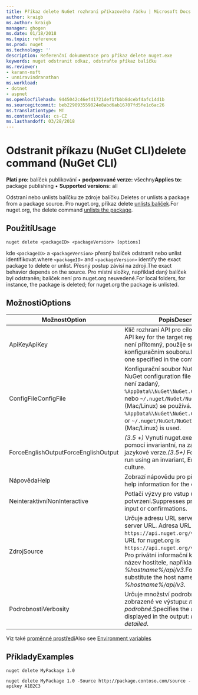 ```yaml
---
title: Příkaz delete NuGet rozhraní příkazového řádku | Microsoft Docs
author: kraigb
ms.author: kraigb
manager: ghogen
ms.date: 01/18/2018
ms.topic: reference
ms.prod: nuget
ms.technology: ''
description: Referenční dokumentace pro příkaz delete nuget.exe
keywords: nuget odstranit odkaz, odstraňte příkaz balíčku
ms.reviewer:
- karann-msft
- unniravindranathan
ms.workload:
- dotnet
- aspnet
ms.openlocfilehash: 9445042c46ef41721def1fbbb8dcebf4afc14d1b
ms.sourcegitcommit: beb229893559824e8abd6ab16707fd5fe1c6ac26
ms.translationtype: MT
ms.contentlocale: cs-CZ
ms.lasthandoff: 03/28/2018
---
```

# <a name="delete-command-nuget-cli"></a><span data-ttu-id="b0cd9-104">Odstranit příkazu (NuGet CLI)</span><span class="sxs-lookup"><span data-stu-id="b0cd9-104">delete command (NuGet CLI)</span></span>

<span data-ttu-id="b0cd9-105">**Platí pro:** balíček publikování &bullet; **podporované verze:** všechny</span><span class="sxs-lookup"><span data-stu-id="b0cd9-105">**Applies to:** package publishing &bullet; **Supported versions:** all</span></span>

<span data-ttu-id="b0cd9-106">Odstraní nebo unlists balíčku ze zdroje balíčku.</span><span class="sxs-lookup"><span data-stu-id="b0cd9-106">Deletes or unlists a package from a package source.</span></span> <span data-ttu-id="b0cd9-107">Pro nuget.org, příkaz delete [unlists balíček](../policies/deleting-packages.md).</span><span class="sxs-lookup"><span data-stu-id="b0cd9-107">For nuget.org, the delete command [unlists the package](../policies/deleting-packages.md).</span></span>

## <a name="usage"></a><span data-ttu-id="b0cd9-108">Použití</span><span class="sxs-lookup"><span data-stu-id="b0cd9-108">Usage</span></span>

```cli
nuget delete <packageID> <packageVersion> [options]
```

<span data-ttu-id="b0cd9-109">kde `<packageID>` a `<packageVersion>` přesný balíček odstranit nebo unlist identifikovat.</span><span class="sxs-lookup"><span data-stu-id="b0cd9-109">where `<packageID>` and `<packageVersion>` identify the exact package to delete or unlist.</span></span> <span data-ttu-id="b0cd9-110">Přesný postup závisí na zdroji.</span><span class="sxs-lookup"><span data-stu-id="b0cd9-110">The exact behavior depends on the source.</span></span> <span data-ttu-id="b0cd9-111">Pro místní složky, například daný balíček byl odstraněn; balíček není pro nuget.org neuvedené.</span><span class="sxs-lookup"><span data-stu-id="b0cd9-111">For local folders, for instance, the package is deleted; for nuget.org the package is unlisted.</span></span>

## <a name="options"></a><span data-ttu-id="b0cd9-112">Možnosti</span><span class="sxs-lookup"><span data-stu-id="b0cd9-112">Options</span></span>

| <span data-ttu-id="b0cd9-113">Možnost</span><span class="sxs-lookup"><span data-stu-id="b0cd9-113">Option</span></span> | <span data-ttu-id="b0cd9-114">Popis</span><span class="sxs-lookup"><span data-stu-id="b0cd9-114">Description</span></span> |
| --- | --- |
| <span data-ttu-id="b0cd9-115">ApiKey</span><span class="sxs-lookup"><span data-stu-id="b0cd9-115">ApiKey</span></span> | <span data-ttu-id="b0cd9-116">Klíč rozhraní API pro cílové úložiště.</span><span class="sxs-lookup"><span data-stu-id="b0cd9-116">The API key for the target repository.</span></span> <span data-ttu-id="b0cd9-117">Pokud není přítomný, použije se verze zadaná v konfiguračním souboru.</span><span class="sxs-lookup"><span data-stu-id="b0cd9-117">If not present, the one specified in the config file is used.</span></span> |
| <span data-ttu-id="b0cd9-118">ConfigFile</span><span class="sxs-lookup"><span data-stu-id="b0cd9-118">ConfigFile</span></span> | <span data-ttu-id="b0cd9-119">Konfigurační soubor NuGet použít.</span><span class="sxs-lookup"><span data-stu-id="b0cd9-119">The NuGet configuration file to apply.</span></span> <span data-ttu-id="b0cd9-120">Pokud není zadaný, `%AppData%\NuGet\NuGet.Config` (Windows) nebo `~/.nuget/NuGet/NuGet.Config` (Mac/Linux) se používá.</span><span class="sxs-lookup"><span data-stu-id="b0cd9-120">If not specified, `%AppData%\NuGet\NuGet.Config` (Windows) or `~/.nuget/NuGet/NuGet.Config` (Mac/Linux) is used.</span></span>|
| <span data-ttu-id="b0cd9-121">ForceEnglishOutput</span><span class="sxs-lookup"><span data-stu-id="b0cd9-121">ForceEnglishOutput</span></span> | <span data-ttu-id="b0cd9-122">*(3.5 +)*  Vynutí nuget.exe ke spuštění pomocí invariantní, na základě angličtina jazykové verze.</span><span class="sxs-lookup"><span data-stu-id="b0cd9-122">*(3.5+)* Forces nuget.exe to run using an invariant, English-based culture.</span></span> |
| <span data-ttu-id="b0cd9-123">Nápověda</span><span class="sxs-lookup"><span data-stu-id="b0cd9-123">Help</span></span> | <span data-ttu-id="b0cd9-124">Zobrazí nápovědu pro příkaz.</span><span class="sxs-lookup"><span data-stu-id="b0cd9-124">Displays help information for the command.</span></span> |
| <span data-ttu-id="b0cd9-125">Neinteraktivní</span><span class="sxs-lookup"><span data-stu-id="b0cd9-125">NonInteractive</span></span> | <span data-ttu-id="b0cd9-126">Potlačí výzvy pro vstup uživatele nebo potvrzení.</span><span class="sxs-lookup"><span data-stu-id="b0cd9-126">Suppresses prompts for user input or confirmations.</span></span> |
| <span data-ttu-id="b0cd9-127">Zdroj</span><span class="sxs-lookup"><span data-stu-id="b0cd9-127">Source</span></span> | <span data-ttu-id="b0cd9-128">Určuje adresu URL serveru.</span><span class="sxs-lookup"><span data-stu-id="b0cd9-128">Specifies the server URL.</span></span> <span data-ttu-id="b0cd9-129">Adresa URL nuget.org je `https://api.nuget.org/v3/index.json`.</span><span class="sxs-lookup"><span data-stu-id="b0cd9-129">The URL for nuget.org is `https://api.nuget.org/v3/index.json`.</span></span> <span data-ttu-id="b0cd9-130">Pro privátní informační kanály, nahraďte název hostitele, například *%hostname%/api/v3*.</span><span class="sxs-lookup"><span data-stu-id="b0cd9-130">For private feeds, substitute the host name, for example, *%hostname%/api/v3*.</span></span> |
| <span data-ttu-id="b0cd9-131">Podrobnosti</span><span class="sxs-lookup"><span data-stu-id="b0cd9-131">Verbosity</span></span> | <span data-ttu-id="b0cd9-132">Určuje množství podrobností, které jsou zobrazené ve výstupu: *normální*, *quiet*, *podrobné*.</span><span class="sxs-lookup"><span data-stu-id="b0cd9-132">Specifies the amount of detail displayed in the output: *normal*, *quiet*, *detailed*.</span></span> |

<span data-ttu-id="b0cd9-133">Viz také [proměnné prostředí](cli-ref-environment-variables.md)</span><span class="sxs-lookup"><span data-stu-id="b0cd9-133">Also see [Environment variables](cli-ref-environment-variables.md)</span></span>

## <a name="examples"></a><span data-ttu-id="b0cd9-134">Příklady</span><span class="sxs-lookup"><span data-stu-id="b0cd9-134">Examples</span></span>

```cli
nuget delete MyPackage 1.0

nuget delete MyPackage 1.0 -Source http://package.contoso.com/source -apikey A1B2C3
```
